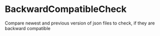 # BackwardCompatibleCheck
Compare newest and previous version of json files to check, if they are backward compatible
